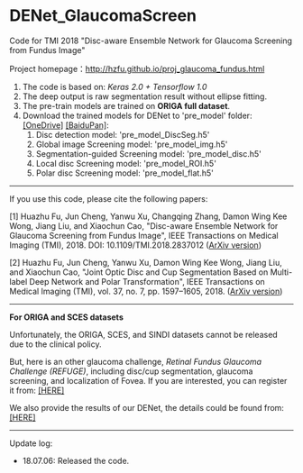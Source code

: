 # DENet_GlaucomaScreen

Code for TMI 2018 "Disc-aware Ensemble Network for Glaucoma Screening from Fundus Image"

Project homepage：http://hzfu.github.io/proj_glaucoma_fundus.html

1. The code is based on: *Keras 2.0 + Tensorflow 1.0*
2. The deep output is raw segmentation result without ellipse fitting.
3. The pre-train models are trained on **ORIGA full dataset**.
4. Download the trained models for DENet to 'pre_model'
   folder: [[OneDrive]](https://1drv.ms/u/s!ArBRrL8ao6jzmkF5oVSUXEeWfK77?e=ddcG9c) [[BaiduPan]](https://pan.baidu.com/s/1eDT0N4tQsWI4McyGB36vLw):
	1. Disc detection model: 'pre_model_DiscSeg.h5'
	2. Global image Screening model: 'pre_model_img.h5'
	3. Segmentation-guided Screening model: 'pre_model_disc.h5'
	4. Local disc Screening model: 'pre_model_ROI.h5'
	5. Polar disc Screening model: 'pre_model_flat.h5'

----------------

If you use this code, please cite the following papers:

[1] Huazhu Fu, Jun Cheng, Yanwu Xu, Changqing Zhang, Damon Wing Kee Wong, Jiang Liu, and Xiaochun Cao, "Disc-aware
Ensemble Network for Glaucoma Screening from Fundus Image", IEEE Transactions on Medical Imaging (TMI), 2018. DOI:
10.1109/TMI.2018.2837012 ([ArXiv version](http://arxiv.org/abs/1805.07549))

[2] Huazhu Fu, Jun Cheng, Yanwu Xu, Damon Wing Kee Wong, Jiang Liu, and Xiaochun Cao, "Joint Optic Disc and Cup
Segmentation Based on Multi-label Deep Network and Polar Transformation", IEEE Transactions on Medical Imaging (TMI),
vol. 37, no. 7, pp. 1597–1605, 2018. ([ArXiv version](https://arxiv.org/abs/1801.00926))


----------------
**For ORIGA and SCES datasets**

Unfortunately, the ORIGA, SCES, and SINDI datasets cannot be released due to the clinical policy.

But, here is an other glaucoma challenge, *Retinal Fundus Glaucoma Challenge (REFUGE)*, including disc/cup segmentation,
glaucoma screening, and localization of Fovea. If you are interested, you can register it from:
[[HERE]](https://refuge.grand-challenge.org/home/)

We also provide the results of our DENet, the details could be found
from: [[HERE]](https://github.com/HzFu/REFUGE_baseline)

----------------

Update log:

- 18.07.06: Released the code.
